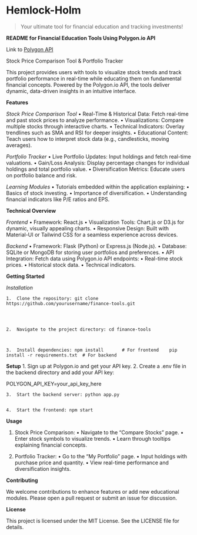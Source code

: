 # Hemlock-Holm

> Your ultimate tool for financial education and tracking investments!

**README for Financial Education Tools Using Polygon.io API**

Link to [Polygon API](https://polygon.io/)

Stock Price Comparison Tool & Portfolio Tracker

This project provides users with tools to visualize stock trends and track portfolio performance in real-time while educating them on fundamental financial concepts. Powered by the Polygon.io API, the tools deliver dynamic, data-driven insights in an intuitive interface.

**Features**

_Stock Price Comparison Tool_
	•	Real-Time & Historical Data: Fetch real-time and past stock prices to analyze performance.
	•	Visualizations: Compare multiple stocks through interactive charts.
	•	Technical Indicators: Overlay trendlines such as SMA and RSI for deeper insights.
	•	Educational Content: Teach users how to interpret stock data (e.g., candlesticks, moving averages).

 

_Portfolio Tracker_
	•	Live Portfolio Updates: Input holdings and fetch real-time valuations.
	•	Gain/Loss Analysis: Display percentage changes for individual holdings and total portfolio value.
	•	Diversification Metrics: Educate users on portfolio balance and risk.



_Learning Modules_
	•	Tutorials embedded within the application explaining:
	•	Basics of stock investing.
	•	Importance of diversification.
	•	Understanding financial indicators like P/E ratios and EPS.

 

**Technical Overview**

_Frontend_
	•	Framework: React.js
	•	Visualization Tools: Chart.js or D3.js for dynamic, visually appealing charts.
	•	Responsive Design: Built with Material-UI or Tailwind CSS for a seamless experience across devices.

 

_Backend_
	•	Framework: Flask (Python) or Express.js (Node.js).
	•	Database: SQLite or MongoDB for storing user portfolios and preferences.
	•	API Integration: Fetch data using Polygon.io API endpoints:
	•	Real-time stock prices.
	•	Historical stock data.
	•	Technical indicators.

 

**Getting Started**

_Installation_

	1.	Clone the repository: git clone https://github.com/yourusername/finance-tools.git




	2.	Navigate to the project directory: cd finance-tools



	3.	Install dependencies: npm install       # For frontend    pip install -r requirements.txt  # For backend
 





**Setup**
	1.	Sign up at Polygon.io and get your API key.
	2.	Create a .env file in the backend directory and add your API key:

POLYGON_API_KEY=your_api_key_here


	3.	Start the backend server: python app.py


	4.	Start the frontend: npm start

**Usage**

1.	Stock Price Comparison:
	•	Navigate to the “Compare Stocks” page.
	•	Enter stock symbols to visualize trends.
	•	Learn through tooltips explaining financial concepts.

 2.	Portfolio Tracker:
	•	Go to the “My Portfolio” page.
	•	Input holdings with purchase price and quantity.
	•	View real-time performance and diversification insights.



**Contributing**

We welcome contributions to enhance features or add new educational modules. Please open a pull request or submit an issue for discussion.



**License**

This project is licensed under the MIT License. See the LICENSE file for details.

